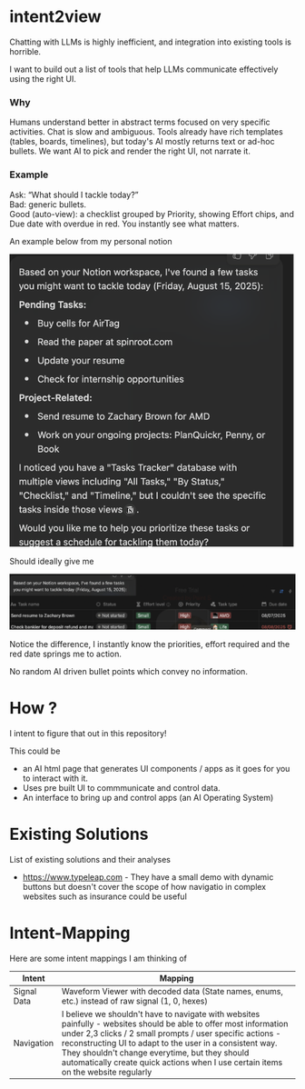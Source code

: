 # intent2view
Chatting with LLMs is highly inefficient, and integration into existing tools is horrible.

I want to build out a list of tools that help LLMs communicate effectively using the right UI. 


### Why

Humans understand better in abstract terms focused on very specific activities. Chat is slow and ambiguous. Tools already have rich templates (tables, boards, timelines), but today's AI mostly returns text or ad-hoc bullets. We want AI to pick and render the right UI, not narrate it.

### Example

Ask: “What should I tackle today?”\
Bad: generic bullets.\
Good (auto-view): a checklist grouped by Priority, showing Effort chips, and Due date with overdue in red. You instantly see what matters.

An example below from my personal notion

![alt text](image.png)

Should ideally give me 

![alt text](image-1.png)


Notice the difference, I instantly know the priorities, effort required and the red date springs me to action.

No random AI driven bullet points which convey no information.

# How ?

I intent to figure that out in this repository!

This could be 
- an AI html page that generates UI components / apps as it goes for you to interact with it.
- Uses pre built UI to commmunicate and control data. 
- An interface to bring up and control apps (an AI Operating System)

# Existing Solutions

List of existing solutions and their analyses

- https://www.typeleap.com -  They have a small demo with dynamic buttons but doesn't cover the scope of how navigatio in complex websites such as insurance could be useful

# Intent-Mapping

Here are some intent mappings I am thinking of

| Intent        | Mapping   |
|   -           |   -       |
| Signal Data   | Waveform Viewer with decoded data (State names, enums, etc.) instead of raw signal (1, 0, hexes) |
| Navigation    | I believe we shouldn't have to navigate with websites painfully - websites should be able to offer most information under 2,3 clicks / 2 small prompts / user specific actions - reconstructing UI to adapt to the user in a consistent way. They shouldn't change everytime, but they should automatically create quick actions when I use certain items on the website regularly     |  
